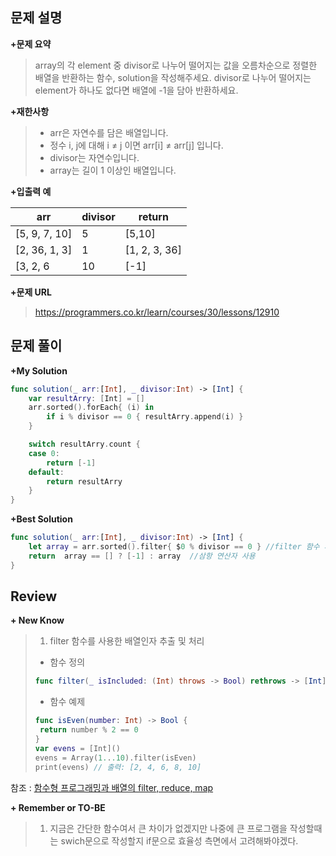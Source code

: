 문제 설명
--------

**\+문제 요약**
> array의 각 element 중 divisor로 나누어 떨어지는 값을 오름차순으로 정렬한 배열을 반환하는 함수, solution을 작성해주세요.
> divisor로 나누어 떨어지는 element가 하나도 없다면 배열에 -1을 담아 반환하세요.

**\+재한사항**

> - arr은 자연수를 담은 배열입니다.
> - 정수 i, j에 대해 i ≠ j 이면 arr[i] ≠ arr[j] 입니다.
> - divisor는 자연수입니다.
> - array는 길이 1 이상인 배열입니다.

**\+입출력 예**

 arr | divisor | return
---|---|---
[5, 9, 7, 10] | 5 | [5,10] 
[2, 36, 1, 3] | 1 | [1, 2, 3, 36]
[3, 2, 6 | 10 | [-1]

**\+문제 URL**

>https://programmers.co.kr/learn/courses/30/lessons/12910



문제 풀이
---------

**\+My Solution**
```swift
func solution(_ arr:[Int], _ divisor:Int) -> [Int] {   
    var resultArry: [Int] = []
    arr.sorted().forEach{ (i) in
        if i % divisor == 0 { resultArry.append(i) }
    }

    switch resultArry.count {
    case 0:
        return [-1]
    default:
        return resultArry
    }
}
```

**\+Best Solution**
```swift
func solution(_ arr:[Int], _ divisor:Int) -> [Int] {
    let array = arr.sorted().filter{ $0 % divisor == 0 } //filter 함수 사용
    return  array == [] ? [-1] : array  //삼항 연산자 사용
}
```

Review
-----------------
**\+ New Know**

> 1. filter 함수를 사용한 배열인자 추출 및 처리  
>  - 함수 정의 
> ```swift
> func filter(_ isIncluded: (Int) throws -> Bool) rethrows -> [Int]
> ```
>  - 함수 예제
> ```swift
> func isEven(number: Int) -> Bool {
>  return number % 2 == 0
> }
> var evens = [Int]()
> evens = Array(1...10).filter(isEven)
> print(evens) // 출력: [2, 4, 6, 8, 10] 
> ```
참조 : [함수형 프로그래밍과 배열의 filter, reduce, map](https://outofbedlam.github.io/swift/2016/02/12/functional-programming/)

**\+ Remember or TO-BE**

> 1. 지금은 간단한 함수여서 큰 차이가 없겠지만 나중에 큰 프로그램을 작성할때는 swich문으로 작성할지 if문으로 효율성 측면에서 고려해봐야겠다.

